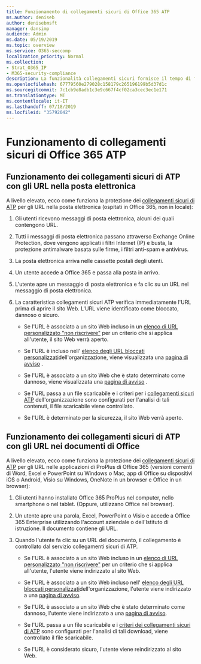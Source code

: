```yaml
---
title: Funzionamento di collegamenti sicuri di Office 365 ATP
ms.author: deniseb
author: denisebmsft
manager: dansimp
audience: Admin
ms.date: 05/19/2019
ms.topic: overview
ms.service: O365-seccomp
localization_priority: Normal
ms.collection:
- Strat_O365_IP
- M365-security-compliance
description: La funzionalità collegamenti sicuri fornisce il tempo di fare clic sulla verifica dei link ipertestuali nei documenti di Office e nei messaggi di posta elettronica. Leggere questo articolo per informazioni su come funzionano i collegamenti sicuri di ATP.
ms.openlocfilehash: 67779560e279028c158179c265196199b5d37d1c
ms.sourcegitcommit: 7c1cb9e8adb1c3e9c667f4cf02ca3cec3ec1e171
ms.translationtype: MT
ms.contentlocale: it-IT
ms.lasthandoff: 07/18/2019
ms.locfileid: "35792042"
---
```

# <a name="how-office-365-atp-safe-links-works"></a>Funzionamento di collegamenti sicuri di Office 365 ATP
         
## <a name="how-atp-safe-links-works-with-urls-in-email"></a>Funzionamento dei collegamenti sicuri di ATP con gli URL nella posta elettronica

A livello elevato, ecco come funziona la protezione dei [collegamenti sicuri di ATP](atp-safe-links.md) per gli URL nella posta elettronica (ospitati in Office 365, non in locale):
  
1. Gli utenti ricevono messaggi di posta elettronica, alcuni dei quali contengono URL.
    
2. Tutti i messaggi di posta elettronica passano attraverso Exchange Online Protection, dove vengono applicati i filtri Internet (IP) e busta, la protezione antimalware basata sulle firme, i filtri anti-spam e antivirus. 
    
3. La posta elettronica arriva nelle cassette postali degli utenti.
    
4. Un utente accede a Office 365 e passa alla posta in arrivo.
    
5. L'utente apre un messaggio di posta elettronica e fa clic su un URL nel messaggio di posta elettronica.
    
6. La caratteristica collegamenti sicuri ATP verifica immediatamente l'URL prima di aprire il sito Web. L'URL viene identificato come bloccato, dannoso o sicuro.
    
    - Se l'URL è associato a un sito Web incluso in un [elenco di URL personalizzato "non riscrivere"](set-up-a-custom-do-not-rewrite-urls-list-with-atp.md) per un criterio che si applica all'utente, il sito Web verrà aperto. 
    
    - Se l'URL è incluso nell' [elenco degli URL bloccati personalizzati](set-up-a-custom-blocked-urls-list-wtih-atp.md)dell'organizzazione, viene visualizzata una [pagina di avviso](atp-safe-links-warning-pages.md) . 
    
    - Se l'URL è associato a un sito Web che è stato determinato come dannoso, viene visualizzata una [pagina di avviso](atp-safe-links-warning-pages.md) . 
    
    - Se l'URL passa a un file scaricabile e i criteri per i [collegamenti sicuri ATP](set-up-atp-safe-links-policies.md) dell'organizzazione sono configurati per l'analisi di tali contenuti, il file scaricabile viene controllato. 
    
    - Se l'URL è determinato per la sicurezza, il sito Web verrà aperto.
    
## <a name="how-atp-safe-links-works-with-urls-in-office-documents"></a>Funzionamento dei collegamenti sicuri di ATP con gli URL nei documenti di Office

A livello elevato, ecco come funziona la protezione dei [collegamenti sicuri di ATP](atp-safe-links.md) per gli URL nelle applicazioni di ProPlus di Office 365 (versioni correnti di Word, Excel e PowerPoint su Windows o Mac, app di Office su dispositivi iOS o Android, Visio su Windows, OneNote in un browser e Office in un browser):
  
1. Gli utenti hanno installato Office 365 ProPlus nel computer, nello smartphone o nel tablet. (Oppure, utilizzano Office nel browser).
    
2. Un utente apre una parola, Excel, PowerPoint o Visio e accede a Office 365 Enterprise utilizzando l'account aziendale o dell'Istituto di istruzione. Il documento contiene gli URL.
    
3. Quando l'utente fa clic su un URL del documento, il collegamento è controllato dal servizio collegamenti sicuri di ATP.
    
      - Se l'URL è associato a un sito Web incluso in un [elenco di URL personalizzato "non riscrivere"](set-up-a-custom-do-not-rewrite-urls-list-with-atp.md) per un criterio che si applica all'utente, l'utente viene indirizzato al sito Web. 
    
      - Se l'URL è associato a un sito Web incluso nell' [elenco degli URL bloccati personalizzati](set-up-a-custom-blocked-urls-list-wtih-atp.md)dell'organizzazione, l'utente viene indirizzato a una [pagina di avviso](atp-safe-links-warning-pages.md).
    
      - Se l'URL è associato a un sito Web che è stato determinato come dannoso, l'utente viene indirizzato a una [pagina di avviso](atp-safe-links-warning-pages.md).
    
      - Se l'URL passa a un file scaricabile e i [criteri dei collegamenti sicuri di ATP](set-up-atp-safe-links-policies.md) sono configurati per l'analisi di tali download, viene controllato il file scaricabile. 
    
      - Se l'URL è considerato sicuro, l'utente viene reindirizzato al sito Web.

